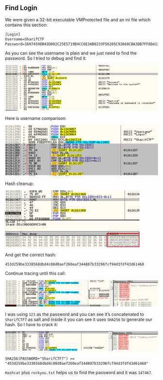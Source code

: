 ## Find Login

We were given a 32-bit executable VMProtected file and an ini file which contains this section:

```
[Login]
Username=SharifCTF
Password=16074598B43D002C25E5719B4CC6E3AB0233F56285C92668CBA3DB7FF8D4138DC0D8738D4B830A520EEF2E432624760E5273AFC1E03409A948323A07FCCFB3C2923212C8965B3FFCD028F95EEC4D2F4F3FDE63DFFDD243B2C6D6B1A4142C97604F35
```

As you can see the username is plain and we just need to find the password. So I tried to debug  and find it:

![capture1.png](capture1.png)

Here is username comparison:

![capture2.png](capture2.png)

Hash cleanup:

![capture3.png](capture3.png)

And get the correct hash:

```
453d259be3338568dbd4c08d0aef260eaf344807b33296fcf94d3fdf43d61460
```

Continue tracing until this call:

![capture4.png](capture4.png)

I was using `123` as the password and you can see it’s concatenated to `SharifCTF7` as salt and inside it you can see it uses `SHA256` to generate our hash. So I have to crack it:

![capture5.png](capture5.png)

```
SHA256(PASSWORD+"SharifCTF7") == "453d259be3338568dbd4c08d0aef260eaf344807b33296fcf94d3fdf43d61460"
```

`Hashcat` plus `rockyou.txt` helps us to find the password and it was `147467`.